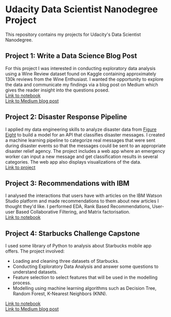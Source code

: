# Udacity Data Scientist Nanodegree Project

This repository contains my projects for Udacity's Data Scientist Nanodegree.

## Project 1: Write a Data Science Blog Post 
For this project I was interested in conducting exploratory data analysis using a Wine Review dataset found on Kaggle containing approximately 130k reviews from the Wine Enthusiast. I wanted the opportunity to explore the data and communicate my findings via a blog post on Medium which gives the reader insight into the questions posed.    
[Link to notebook](https://github.com/phongvn2611/Udacity-Data-Scientist-Nanodegree-Project/blob/main/Data-Science-Blog-Post/Wine_Rating_Analysis.ipynb)    
[Link to Medium blog post](https://medium.com/@phongvn2611/wine-selection-from-a-data-perspective-e45b2f616ef3)


## Project 2: Disaster Response Pipeline 
I applied my data engineering skills to analyze disaster data from [Figure Eight](https://appen.com/) to build a model for an API that classifies disaster messages. I created a machine learning pipeline to categorize real messages that were sent during disaster events so that the messages could be sent to an appropriate disaster relief agency. The project includes a web app where an emergency worker can input a new message and get classification results in several categories. The web app also displays visualizations of the data.    
[Link to project](https://github.com/phongvn2611/Udacity-Data-Scientist-Nanodegree-Project/blob/main/Disaster-Response-Pipeline)  

## Project 3: Recommendations with IBM
I analysed the interactions that users have with articles on the IBM Watson Studio platform and made recommendations to them about new articles I thought they'd like. I performed EDA, Rank Based Recommendations, User-user Based Collaborative Filtering, and Matrix factorisation.     
[Link to notebook](https://github.com/phongvn2611/Udacity-Data-Scientist-Nanodegree-Project/blob/main/Recommendations-With-IBM/Recommendations_with_IBM.ipynb)

## Project 4: Starbucks Challenge Capstone
I used some library of Python to analysis about Starbucks mobile app offers. The project involved:
- Loading and cleaning three datasets of Starbucks.
- Conducting Exploratory Data Analysis and answer some questions to understand datasets.
- Feature selection to select features that will be used in the modelling process.
- Modelling using machine learning algorithms such as Decision Tree, Random Forest, K-Nearest Neighbors (KNN).     

[Link to notebook](https://github.com/phongvn2611/Udacity-Data-Scientist-Nanodegree-Project/blob/main/Starbucks-Challenge-Capstone/Starbucks_Capstone_notebook.ipynb)     
[Link to Medium blog post](https://medium.com/@phongvn2611/starbucks-mobile-app-offer-analysis-b25d4d5d5c6b)
